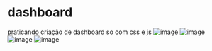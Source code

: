 # dashboard
praticando criação de dashboard so com css e js
![image](https://user-images.githubusercontent.com/23459929/159101711-28ac924e-ca45-4a55-89b2-c7bfe04fefd2.png)
![image](https://user-images.githubusercontent.com/23459929/159101717-e7ba5309-a27b-43f7-8611-4f4e6e5ffc70.png)
![image](https://user-images.githubusercontent.com/23459929/159101721-7230d2e5-1ca4-4ac8-a2c4-622693ac2b8f.png)
![image](https://user-images.githubusercontent.com/23459929/159101726-e4f6161b-3690-455f-839b-4ab37eb4e39d.png)
